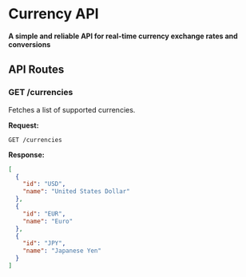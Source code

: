 # Currency API

**A simple and reliable API for real-time currency exchange rates and conversions**

## API Routes

### GET /currencies

Fetches a list of supported currencies.

**Request:**

```
GET /currencies
```

**Response:**

```json
[
  {
    "id": "USD",
    "name": "United States Dollar"
  },
  {
    "id": "EUR",
    "name": "Euro"
  },
  {
    "id": "JPY",
    "name": "Japanese Yen"
  }
]
```

